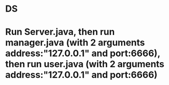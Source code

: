 # DS

# Run Server.java, then run manager.java (with 2 arguments address:"127.0.0.1" and port:6666), then run user.java (with 2 arguments     address:"127.0.0.1" and port:6666)

